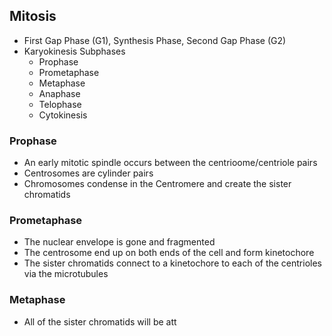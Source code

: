 ## Mitosis
- First Gap Phase (G1), Synthesis Phase, Second Gap Phase (G2)
- Karyokinesis Subphases
	- Prophase
	- Prometaphase
	- Metaphase
	- Anaphase
	- Telophase
	- Cytokinesis
### Prophase
- An early mitotic spindle occurs between the centrioome/centriole pairs
- Centrosomes are cylinder pairs
- Chromosomes condense in the Centromere and create the sister chromatids
### Prometaphase
- The nuclear envelope is gone and fragmented
- The centrosome end up on both ends of the cell and  form kinetochore
- The sister chromatids connect to a kinetochore to each of the centrioles via the microtubules
### Metaphase
- All of the sister chromatids will be att